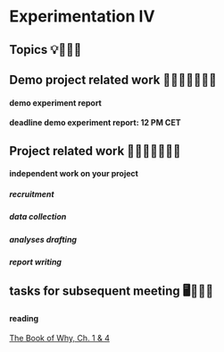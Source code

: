 # Experimentation IV

## Topics 💡👨🏻‍🏫 


## Demo project related work 🥼🧑🏽‍💻🧑🏾‍💻  

#### demo experiment report

**deadline demo experiment report: 12 PM CET**

## Project related work 🥼🧑🏿‍🔬👩🏻‍🔬

#### independent work on your project 

##### recruitment 

##### data collection 

##### analyses drafting 

##### report writing

## tasks for subsequent meeting 🖥️✍🏽📖

#### reading 

[The Book of Why, Ch. 1 & 4]()
